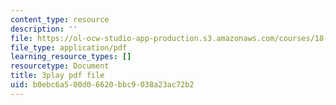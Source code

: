 ```yaml
---
content_type: resource
description: ''
file: https://ol-ocw-studio-app-production.s3.amazonaws.com/courses/18-03sc-differential-equations-fall-2011/b0ebc6a500d06620bbc9038a23ac72b2_LbKKzMag5Rc.pdf
file_type: application/pdf
learning_resource_types: []
resourcetype: Document
title: 3play pdf file
uid: b0ebc6a5-00d0-6620-bbc9-038a23ac72b2
---
```

